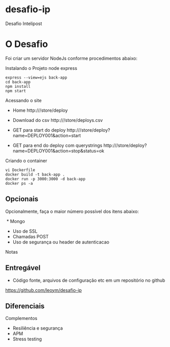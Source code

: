 # desafio-ip
Desafio Intelipost

# O Desafio

Foi criar um servidor NodeJs conforme procedimentos abaixo:

Instalando o Projeto node express

	express --view=ejs back-app
	cd back-app
	npm install	
	npm start

Acessando o site

- Home
http://<ip>/store/deploy

- Download do csv
http://<ip>/store/deploys.csv

- GET para start do deploy
http://<ip>/store/deploy?name=DEPLOY001&action=start

-  GET para end do deploy com querystrings
http://<ip>/store/deploy?name=DEPLOY001&action=stop&status=ok

Criando o container

	vi Dockerfile
	docker build -t back-app .
 	docker run -p 3000:3000 -d back-app
 	docker ps -a

## Opcionais

Opcionalmente, faça o maior número possível dos itens abaixo:

  * Mongo
  * Uso de SSL
  * Chamadas POST
  * Uso de segurança ou header de autenticacao

Notas

## Entregável

  * Código fonte, arquivos de configuração etc em um repositório no github
   
  https://github.com/leoym/desafio-ip

## Diferenciais

Complementos
  - Resiliência e segurança
  - APM
  - Stress testing
